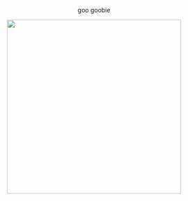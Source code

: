 <p align="center">
goo goobie

<p align="center">
  <img src="https://file.garden/ZrPqBUEI4Dz27rRP/slmccl.github" width="400">
</p>
